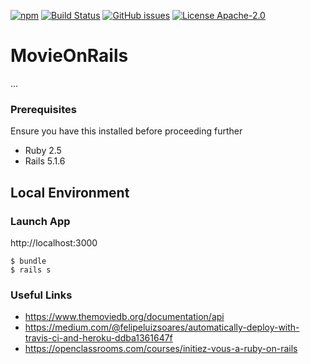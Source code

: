 [![npm](https://img.shields.io/badge/demo-online-ed1c46.svg)](https://movie-on-rails-esgi.herokuapp.com/)
[![Build Status](https://travis-ci.org/CNadjim/MovieOnRails.svg?branch=master)](https://travis-ci.org/CNadjim/MovieOnRails)
[![GitHub issues](https://img.shields.io/github/issues/CNadjim/MovieOnRails.svg)](https://github.com/CNadjim/MovieOnRails/issues)
[![License Apache-2.0](https://img.shields.io/badge/license-APACHE_2.0-blue.svg)](https://github.com/BettorLeague/bettor-league/blob/master/LICENSE)

# MovieOnRails
...

### Prerequisites

Ensure you have this installed before proceeding further
- Ruby 2.5
- Rails 5.1.6

## Local Environment 

### Launch App
http://localhost:3000
```
$ bundle
$ rails s
```

### Useful Links 

- https://www.themoviedb.org/documentation/api
- https://medium.com/@felipeluizsoares/automatically-deploy-with-travis-ci-and-heroku-ddba1361647f
- https://openclassrooms.com/courses/initiez-vous-a-ruby-on-rails
